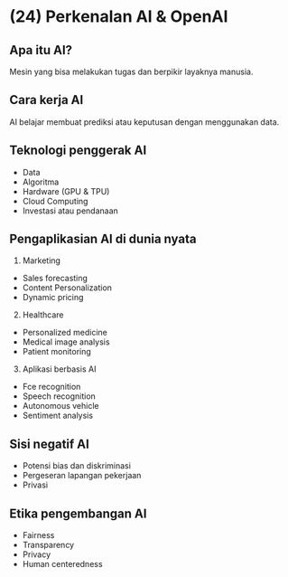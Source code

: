 # (24) Perkenalan AI & OpenAI

## Apa itu AI?

Mesin yang bisa melakukan tugas dan berpikir layaknya manusia.

## Cara kerja AI

AI belajar membuat prediksi atau keputusan dengan menggunakan data.

## Teknologi penggerak AI
* Data
* Algoritma
* Hardware (GPU & TPU)
* Cloud Computing
* Investasi atau pendanaan

## Pengaplikasian AI di dunia nyata
1. Marketing  
* Sales forecasting
* Content Personalization
* Dynamic pricing

2. Healthcare
* Personalized medicine
* Medical image analysis
* Patient monitoring

3. Aplikasi berbasis AI
* Fce recognition
* Speech recognition
* Autonomous vehicle
* Sentiment analysis

## Sisi negatif AI
* Potensi bias dan diskriminasi
* Pergeseran lapangan pekerjaan
* Privasi

## Etika pengembangan AI
* Fairness
* Transparency
* Privacy
* Human centeredness